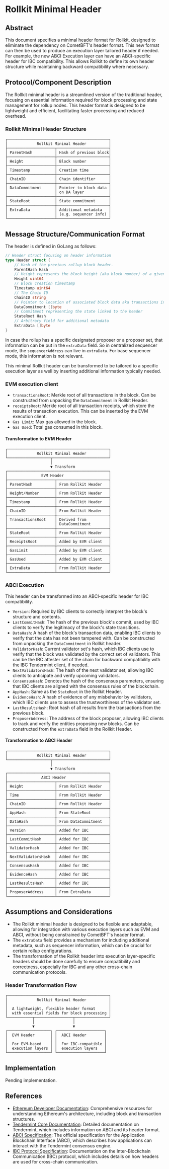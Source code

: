 # Rollkit Minimal Header

## Abstract

This document specifies a minimal header format for Rollkit, designed to eliminate the dependency on CometBFT's header format. This new format can then be used to produce an execution layer tailored header if needed. For example, the new ABCI Execution layer can have an ABCI-specific header for IBC compatibility. This allows Rollkit to define its own header structure while maintaining backward compatibility where necessary.

## Protocol/Component Description

The Rollkit minimal header is a streamlined version of the traditional header, focusing on essential information required for block processing and state management for rollup nodes. This header format is designed to be lightweight and efficient, facilitating faster processing and reduced overhead.

### Rollkit Minimal Header Structure

```
┌─────────────────────────────────────────────┐
│             Rollkit Minimal Header          │
├─────────────────────┬───────────────────────┤
│ ParentHash          │ Hash of previous block│
├─────────────────────┼───────────────────────┤
│ Height              │ Block number          │
├─────────────────────┼───────────────────────┤
│ Timestamp           │ Creation time         │
├─────────────────────┼───────────────────────┤
│ ChainID             │ Chain identifier      │
├─────────────────────┼───────────────────────┤
│ DataCommitment      │ Pointer to block data │
│                     │ on DA layer           │
├─────────────────────┼───────────────────────┤
│ StateRoot           │ State commitment      │
├─────────────────────┼───────────────────────┤
│ ExtraData           │ Additional metadata   │
│                     │ (e.g. sequencer info) │
└─────────────────────┴───────────────────────┘
```

## Message Structure/Communication Format

The header is defined in GoLang as follows:

```go
// Header struct focusing on header information
type Header struct {
    // Hash of the previous rollup block header.
    ParentHash Hash
    // Height represents the block height (aka block number) of a given header
    Height uint64
    // Block creation timestamp
    Timestamp uint64
    // The Chain ID
    ChainID string
    // Pointer to location of associated block data aka transactions in the DA layer
    DataCommitment []byte
    // Commitment representing the state linked to the header
    StateRoot Hash
    // Arbitrary field for additional metadata
    ExtraData []byte
}
```

In case the rollup has a specific designated proposer or a proposer set, that information can be put in the `extraData` field. So in centralized sequencer mode, the `sequencerAddress` can live in `extraData`. For base sequencer mode, this information is not relevant.

This minimal Rollkit header can be transformed to be tailored to a specific execution layer as well by inserting additional information typically needed.

### EVM execution client

- `transactionsRoot`: Merkle root of all transactions in the block. Can be constructed from unpacking the `DataCommitment` in Rollkit Header.
- `receiptsRoot`: Merkle root of all transaction receipts, which store the results of transaction execution. This can be inserted by the EVM execution client.
- `Gas Limit`: Max gas allowed in the block.
- `Gas Used`: Total gas consumed in this block.

#### Transformation to EVM Header

```
┌─────────────────────────────────────────────┐
│             Rollkit Minimal Header          │
└───────────────────┬─────────────────────────┘
                    │
                    ▼ Transform
┌─────────────────────────────────────────────┐
│               EVM Header                    │
├─────────────────────┬───────────────────────┤
│ ParentHash          │ From Rollkit Header   │
├─────────────────────┼───────────────────────┤
│ Height/Number       │ From Rollkit Header   │
├─────────────────────┼───────────────────────┤
│ Timestamp           │ From Rollkit Header   │
├─────────────────────┼───────────────────────┤
│ ChainID             │ From Rollkit Header   │
├─────────────────────┼───────────────────────┤
│ TransactionsRoot    │ Derived from          │
│                     │ DataCommitment        │
├─────────────────────┼───────────────────────┤
│ StateRoot           │ From Rollkit Header   │
├─────────────────────┼───────────────────────┤
│ ReceiptsRoot        │ Added by EVM client   │
├─────────────────────┼───────────────────────┤
│ GasLimit            │ Added by EVM client   │
├─────────────────────┼───────────────────────┤
│ GasUsed             │ Added by EVM client   │
├─────────────────────┼───────────────────────┤
│ ExtraData           │ From Rollkit Header   │
└─────────────────────┴───────────────────────┘
```

### ABCI Execution

This header can be transformed into an ABCI-specific header for IBC compatibility.

- `Version`: Required by IBC clients to correctly interpret the block's structure and contents.
- `LastCommitHash`: The hash of the previous block's commit, used by IBC clients to verify the legitimacy of the block's state transitions.
- `DataHash`: A hash of the block's transaction data, enabling IBC clients to verify that the data has not been tampered with. Can be constructed from unpacking the `DataCommitment` in Rollkit header.
- `ValidatorHash`: Current validator set's hash, which IBC clients use to verify that the block was validated by the correct set of validators. This can be the IBC attester set of the chain for backward compatibility with the IBC Tendermint client, if needed.
- `NextValidatorsHash`: The hash of the next validator set, allowing IBC clients to anticipate and verify upcoming validators.
- `ConsensusHash`: Denotes the hash of the consensus parameters, ensuring that IBC clients are aligned with the consensus rules of the blockchain.
- `AppHash`: Same as the `StateRoot` in the Rollkit Header.
- `EvidenceHash`: A hash of evidence of any misbehavior by validators, which IBC clients use to assess the trustworthiness of the validator set.
- `LastResultsHash`: Root hash of all results from the transactions from the previous block.
- `ProposerAddress`: The address of the block proposer, allowing IBC clients to track and verify the entities proposing new blocks. Can be constructed from the `extraData` field in the Rollkit Header.

#### Transformation to ABCI Header

```
┌─────────────────────────────────────────────┐
│             Rollkit Minimal Header          │
└───────────────────┬─────────────────────────┘
                    │
                    ▼ Transform
┌─────────────────────────────────────────────┐
│               ABCI Header                   │
├─────────────────────┬───────────────────────┤
│ Height              │ From Rollkit Header   │
├─────────────────────┼───────────────────────┤
│ Time                │ From Rollkit Header   │
├─────────────────────┼───────────────────────┤
│ ChainID             │ From Rollkit Header   │
├─────────────────────┼───────────────────────┤
│ AppHash             │ From StateRoot        │
├─────────────────────┼───────────────────────┤
│ DataHash            │ From DataCommitment   │
├─────────────────────┼───────────────────────┤
│ Version             │ Added for IBC         │
├─────────────────────┼───────────────────────┤
│ LastCommitHash      │ Added for IBC         │
├─────────────────────┼───────────────────────┤
│ ValidatorHash       │ Added for IBC         │
├─────────────────────┼───────────────────────┤
│ NextValidatorsHash  │ Added for IBC         │
├─────────────────────┼───────────────────────┤
│ ConsensusHash       │ Added for IBC         │
├─────────────────────┼───────────────────────┤
│ EvidenceHash        │ Added for IBC         │
├─────────────────────┼───────────────────────┤
│ LastResultsHash     │ Added for IBC         │
├─────────────────────┼───────────────────────┤
│ ProposerAddress     │ From ExtraData        │
└─────────────────────┴───────────────────────┘
```

## Assumptions and Considerations

- The Rollkit minimal header is designed to be flexible and adaptable, allowing for integration with various execution layers such as EVM and ABCI, without being constrained by CometBFT's header format.
- The `extraData` field provides a mechanism for including additional metadata, such as sequencer information, which can be crucial for certain rollup configurations.
- The transformation of the Rollkit header into execution layer-specific headers should be done carefully to ensure compatibility and correctness, especially for IBC and any other cross-chain communication protocols.

### Header Transformation Flow

```
┌─────────────────────────────────────────────┐
│             Rollkit Minimal Header          │
│                                             │
│  A lightweight, flexible header format      │
│  with essential fields for block processing │
└───────────┬─────────────────┬───────────────┘
            │                 │
            ▼                 ▼
┌───────────────────┐ ┌─────────────────────┐
│  EVM Header       │ │  ABCI Header        │
│                   │ │                     │
│  For EVM-based    │ │  For IBC-compatible │
│  execution layers │ │  execution layers   │
└───────────────────┘ └─────────────────────┘
```

## Implementation

Pending implementation.

## References

- [Ethereum Developer Documentation](https://ethereum.org/en/developers/docs/): Comprehensive resources for understanding Ethereum's architecture, including block and transaction structures.
- [Tendermint Core Documentation](https://docs.tendermint.com/master/spec/): Detailed documentation on Tendermint, which includes information on ABCI and its header format.
- [ABCI Specification](https://github.com/tendermint/spec/blob/master/spec/abci/abci.md): The official specification for the Application Blockchain Interface (ABCI), which describes how applications can interact with the Tendermint consensus engine.
- [IBC Protocol Specification](https://github.com/cosmos/ibc): Documentation on the Inter-Blockchain Communication (IBC) protocol, which includes details on how headers are used for cross-chain communication.
